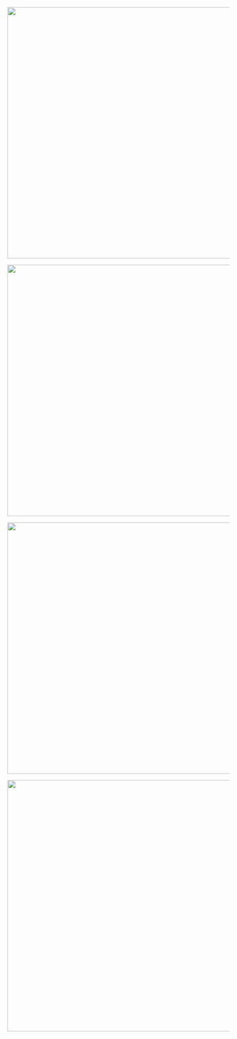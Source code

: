 <p align="center"> <img src="https://github.com/user-attachments/assets/395816f0-c518-4cea-bc34-23c64131239e" alt="" width="570" /></p>

<p align="center"> <img src="https://github.com/user-attachments/assets/8f09650f-878c-43b1-accb-0511b72ea72b" alt="" width="570" /></p>

<p align="center"> <img src="https://github.com/user-attachments/assets/17f38f61-bbb1-407d-823f-3982ba4f1cd2" target="_blank" alt="" width="570" /></p>

<p align="center"> <img src="https://github.com/user-attachments/assets/0f59ea67-f6b3-490a-941e-3139dd9de752" alt="" width="570" /></p>
